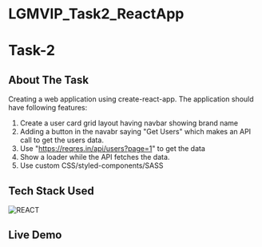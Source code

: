 # LGMVIP_Task2_ReactApp
# Task-2

## About The Task
Creating a web application using create-react-app. The application should have following features:
1. Create a user card grid layout having navbar showing brand name
2. Adding a button in the navabr saying "Get Users" which makes an API call to get the users data.
3. Use "https://reqres.in/api/users?page=1" to get the data
4. Show a loader while the API fetches the data.
5. Use custom CSS/styled-components/SASS

## Tech Stack Used

![REACT](https://img.shields.io/badge/react%20-%23323330.svg?&style=for-the-badge&logo=javascript&logoColor=%23F7DF1E)

## Live Demo


